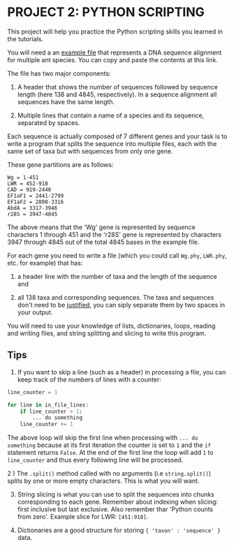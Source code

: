 # PROJECT 2: PYTHON SCRIPTING
This project will help you practice the Python scripting skills you learned in the tutorials.

You will need a an [example file](https://raw.githubusercontent.com/marekborowiec/teaching/master/files/ponerine.phy) that represents a DNA sequence alignment for multiple ant species. You can copy and paste the contents at this link.

The file has two major components:

1) A header that shows the number of sequences followed by sequence length (here 138 and 4845, respectively). In a sequence alignment all sequences have the same length.

2) Multiple lines that contain a name of a species and its sequence, separated by spaces.

Each sequence is actually composed of 7 different genes and your task is to write a program that splits the sequence into multiple files, each with the same set of taxa but with sequences from only one gene.

These gene partitions are as follows:
```
Wg = 1-451
LWR = 452-918
CAD = 919-2440
EF1aF1 = 2441-2799
EF1aF2 = 2800-3316
AbdA = 3317-3946
r28S = 3947-4845
```
The above means that the 'Wg' gene is represented by sequence characters 1 through 451 and the 'r28S' gene is represented by characters 3947 through 4845 out of the total 4845 bases in the example file.

For each gene you need to write a file (which you could call `Wg.phy`, `LWR.phy`, etc. for example) that has:

1) a header line with the number of taxa and the length of the sequence and

2) all 138 taxa and corresponding sequences. The taxa and sequences don't need to be [justified](http://en.wikipedia.org/wiki/Typographic_alignment), you can siply separate them by two spaces in your output.

You will need to use your knowledge of lists, dictionaries, loops, reading and writing files, and string splitting and slicing to write this program.

## Tips

1) If you want to skip a line (such as a header) in processing a file, you can keep track of the numbers of lines with a counter:
```python
line_counter = 1

for line in in_file_lines:
    if line_counter > 1:
        ... do something
    line_counter += 1
```
The above loop will skip the first line when processing with `... do something` because at its first iteration the counter is set to `1` and the `if` statement returns `False`. At the end of the first line the loop will add `1` to `line_counter` and thus every following line will be processed.

2 ) The `.split()` method called with no arguments (i.e `string.split()`) splits by one or more empty characters. This is what you will want.

3) String slicing is what you can use to split the sequences into chunks corresponding to each gene. Remember about indexing when slicing: first inclusive but last exclusive. Also remember thar 'Python counts from zero'. Example slice for LWR: `[451:918]`.

4) Dictionaries are a good structure for storing `{ 'taxon' : 'sequence' }` data.
